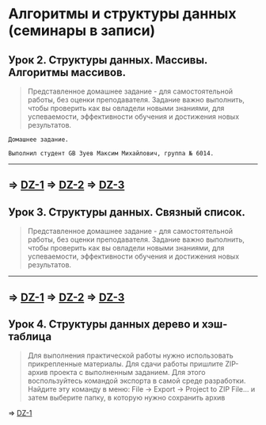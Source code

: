 # Алгоритмы и структуры данных (семинары в записи)
## Урок 2. Структуры данных. Массивы. Алгоритмы массивов.
>Представленное домашнее задание - для самостоятельной работы, без оценки преподавателя. Задание важно выполнить, чтобы проверить как вы овладели новыми знаниями, для успеваемости, эффективности обучения и достижения новых результатов.
```
Домашнее задание.

Выполнил студент GB Зуев Максим Михайлович, группа № 6014.
```
---
=> [DZ-1](./main_1.java)
=> [DZ-2](./main_2.java)
=> [DZ-3](./main_3.java)
---

## Урок 3. Структуры данных. Связный список.
>Представленное домашнее задание - для самостоятельной работы, без оценки преподавателя. Задание важно выполнить, чтобы проверить как вы овладели новыми знаниями, для успеваемости, эффективности обучения и достижения новых результатов.

---
=> [DZ-1](./main_4.java)
=> [DZ-2](./main_5.java)
=> [DZ-3](./main_6.java)
---

## Урок 4. Структуры данных дерево и хэш-таблица
>Для выполнения практической работы нужно использовать прикрепленные материалы. Для сдачи работы пришлите ZIP-архив проекта с выполненным заданием. Для этого воспользуйтесь командой экспорта в самой среде разработки. Найдите эту команду в меню: File → Export → Project to ZIP File… и затем выберите папку, в которую нужно сохранить архив

=> [DZ-1](./main_7.java)